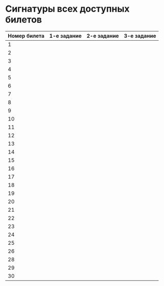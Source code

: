 # Сигнатуры всех доступных билетов

| Номер билета | 1-е задание | 2-е задание | 3-е задание |
| ---          | ---         | ---         | ---         |
| 1            |             |             |             |
| 2            |             |             |             |
| 3            |             |             |             |
| 4            |             |             |             |
| 5            |             |             |             |
| 6            |             |             |             |
| 7            |             |             |             |
| 8            |             |             |             |
| 9            |             |             |             |
| 10           |             |             |             |
| 11           |             |             |             |
| 12           |             |             |             |
| 13           |             |             |             |
| 14           |             |             |             |
| 15           |             |             |             |
| 16           |             |             |             |
| 17           |             |             |             |
| 18           |             |             |             |
| 19           |             |             |             |
| 20           |             |             |             |
| 21           |             |             |             |
| 22           |             |             |             |
| 23           |             |             |             |
| 24           |             |             |             |
| 25           |             |             |             |
| 26           |             |             |             |
| 28           |             |             |             |
| 29           |             |             |             |
| 30           |             |             |             |
